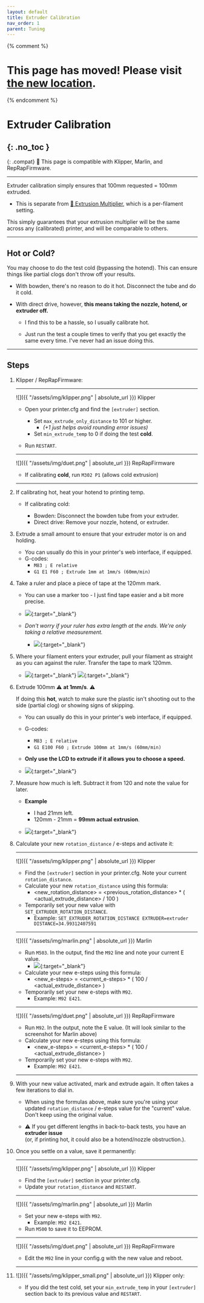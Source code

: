 ```yaml
---
layout: default
title: Extruder Calibration
nav_order: 1
parent: Tuning
---
```


{% comment %} 
# This page has moved! Please visit [the new location](https://ellis3dp.com/Print-Tuning-Guide/articles/extruder_calibration.html).
{% endcomment %}

# Extruder Calibration
{: .no_toc }
---

{: .compat}
:dizzy: This page is compatible with Klipper, Marlin, and RepRapFirmware.

---

Extruder calibration simply ensures that 100mm requested = 100mm extruded. 

- This is separate from [:page_facing_up: Extrusion Multiplier](./extrusion_multiplier.md), which is a per-filament setting.

This simply guarantees that your extrusion multiplier will be the same across any (calibrated) printer, and will be comparable to others.

---

## Hot or Cold?

You may choose to do the test cold (bypassing the hotend). This can ensure things like partial clogs don't throw off your results.

- With bowden, there's no reason to do it hot. Disconnect the tube and do it cold.

- With direct drive, however, **this means taking the nozzle, hotend, or extruder off.**
    - I find this to be a hassle, so I usually calibrate hot.

    - Just run the test a couple times to verify that you get exactly the same every time. I've never had an issue doing this.

---

## Steps

1. Klipper / RepRapFirmware:

    ---
    ![]({{ "/assets/img/klipper.png" | absolute_url }}) Klipper
    - Open your printer.cfg and find the `[extruder]` section. 
        - Set `max_extrude_only_distance` to 101 or higher.
            - *(+1 just helps avoid rounding error issues)*
        - Set `min_extrude_temp` to 0 if doing the test **cold**.
        
    - Run `RESTART`.

    ---

    ![]({{ "/assets/img/duet.png" | absolute_url }}) RepRapFirmware
    - If calibrating **cold**, run `M302 P1` (allows cold extrusion)
    
    ---

2. If calibrating hot, heat your hotend to printing temp.
    - If calibrating cold:

        - Bowden: Disconnect the bowden tube from your extruder.
        - Direct drive: Remove your nozzle, hotend, or extruder.

3. Extrude a small amount to ensure that your extruder motor is on and holding.

    - You can usually do this in your printer's web interface, if equipped.
    - G-codes:
        - `M83 ; E relative`
        - `G1 E1 F60 ; Extrude 1mm at 1mm/s (60mm/min)`

4. Take a ruler and place a piece of tape at the 120mm mark.

    - You can use a marker too - I just find tape easier and a bit more precise.
    - [![](./images/extruder_calibration/1.png)](./images/extruder_calibration/1.png){:target="_blank"}
    - *Don't worry if your ruler has extra length at the ends. We're only taking a relative measurement.*

        - [![](./images/extruder_calibration/ruler.png)](./images/extruder_calibration/ruler.png){:target="_blank"}

5. Where your filament enters your extruder, pull your filament as straight as you can against the ruler. Transfer the tape to mark 120mm.

    - [![](./images/extruder_calibration/2.png)](./images/extruder_calibration/2.png){:target="_blank"} [![](./images/extruder_calibration/3.png)](./images/extruder_calibration/3.png){:target="_blank"}

6. Extrude 100mm :warning: **at 1mm/s**. :warning:

    If doing this **hot**, watch to make sure the plastic isn't shooting out to the side (partial clog) or showing signs of skipping.
    - You can usually do this in your printer's web interface, if equipped.
    - G-codes:
        - `M83 ; E relative`
        - `G1 E100 F60 ; Extrude 100mm at 1mm/s (60mm/min)`
    - **Only use the LCD to extrude if it allows you to choose a speed.**

    - [![](./images/extruder_calibration/4.png)](./images/extruder_calibration/4.png){:target="_blank"}

7. Measure how much is left. Subtract it from 120 and note the value for later.

    - **Example**
        - I had 21mm left. 
        - 120mm - 21mm = **99mm actual extrusion**.

    - [![](./images/extruder_calibration/5.png)](./images/extruder_calibration/5.png){:target="_blank"}

8. Calculate your new `rotation_distance` / e-steps and activate it:

    ---
    ![]({{ "/assets/img/klipper.png" | absolute_url }}) Klipper
    - Find the `[extruder]` section in your printer.cfg. Note your current `rotation_distance`.
    - Calculate your new `rotation_distance` using this formula:
        - \<new_rotation_distance\> = \<previous_rotation_distance\> * ( \<actual_extrude_distance\> / 100 )
    - Temporarily set your new value with `SET_EXTRUDER_ROTATION_DISTANCE`.
        - Example: `SET_EXTRUDER_ROTATION_DISTANCE EXTRUDER=extruder DISTANCE=34.99312407591`

    ---
    ![]({{ "/assets/img/marlin.png" | absolute_url }}) Marlin
    - Run `M503`. In the output, find the `M92` line and note your current E value.
        - [![](./images/extruder_calibration/M503.png)](./images/extruder_calibration/M503.png){:target="_blank"}
    - Calculate your new e-steps using this formula:
        - \<new_e-steps\> = \<current_e-steps\> * ( 100 / \<actual_extrude_distance\> )
    - Temporarily set your new e-steps with `M92`.
        - Example: `M92 E421`.

    ---
    ![]({{ "/assets/img/duet.png" | absolute_url }}) RepRapFirmware
    - Run `M92`. In the output, note the E value. (It will look similar to the screenshot for Marlin above)
    - Calculate your new e-steps using this formula:
        - \<new_e-steps\> = \<current_e-steps\> * ( 100 / \<actual_extrude_distance\> )
    - Temporarily set your new e-steps with `M92`.
        - Example: `M92 E421`.

    ---

9. With your new value activated, mark and extrude again. It often takes a few iterations to dial in.
    - When using the formulas above, make sure you're using your updated `rotation_distance` / e-steps value for the "current" value. Don't keep using the original value. 

    - :warning: If you get different lengths in back-to-back tests, you have an **extruder issue** \
    (or, if printing hot, it could also be a hotend/nozzle obstruction.).
    
10. Once you settle on a value, save it permanently:

    ---
    ![]({{ "/assets/img/klipper.png" | absolute_url }}) Klipper
    - Find the `[extruder]` section in your printer.cfg.
    - Update your `rotation_distance` and `RESTART`.

    ---
    ![]({{ "/assets/img/marlin.png" | absolute_url }}) Marlin
    - Set your new e-steps with `M92`.
        - Example: `M92 E421`.
    - Run `M500` to save it to EEPROM.

    ---
    ![]({{ "/assets/img/duet.png" | absolute_url }}) RepRapFirmware
    - Edit the `M92` line in your config.g with the new value and reboot.
    
    ---

11. ![]({{ "/assets/img/klipper_small.png" | absolute_url }}) Klipper only:
    - If you did the test cold, set your `min_extrude_temp` in your `[extruder]` section back to its previous value and `RESTART`.
